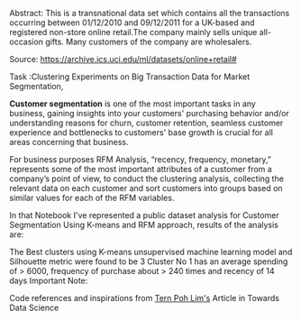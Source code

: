 Abstract: This is a transnational data set which contains all the transactions occurring between 01/12/2010 and 09/12/2011 for a UK-based and registered non-store online retail.The company mainly sells unique all-occasion gifts. Many customers of the company are wholesalers.

Source: https://archive.ics.uci.edu/ml/datasets/online+retail#

Task :Clustering Experiments on Big Transaction Data for Market Segmentation,

**Customer segmentation** is one of the most important tasks in any business, gaining insights into your customers' purchasing behavior and/or understanding reasons for churn, customer retention, seamless customer experience and bottlenecks to customers' base growth is crucial for all areas concerning that business.

For business purposes RFM Analysis, “recency, frequency, monetary,” represents some of the most important attributes of a customer from a company’s point of view, to conduct the clustering analysis, collecting the relevant data on each customer and sort customers into groups based on similar values for each of the RFM variables.

In that Notebook I've represented a public dataset analysis for Customer Segmentation Using K-means and RFM approach, results of the analysis are:

The Best clusters using K-means unsupervised machine learning model and Silhouette metric were found to be 3
Cluster No 1 has an average spending of > 6000, frequency of purchase about > 240 times and recency of 14 days
Important Note:

Code references and inspirations from [Tern Poh Lim's](https://towardsdatascience.com/the-most-important-data-science-tool-for-market-and-customer-segmentation-c9709ca0b64a) Article in Towards Data Science
